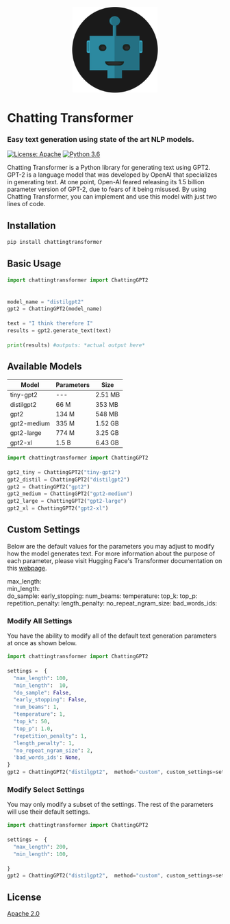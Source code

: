 <div align="center">
  <img src="assets/logo.png" height="200">
</div>

# Chatting Transformer
### Easy text generation using state of the art NLP models.
[![License: Apache](https://img.shields.io/badge/License-Apache-green.svg)](https://opensource.org/licenses/Apache-2.0)
[![Python 3.6](https://img.shields.io/badge/python-3.6-blue.svg)](https://www.python.org/downloads/release/python-360/)

Chatting Transformer is a Python library for generating text using GPT2. GPT-2 is a language model that was developed by OpenAI that specializes in generating text. At one point, Open-AI feared releasing its 1.5 billion parameter version of GPT-2, due to fears of it being misused. By using Chatting Transformer, you can implement and use this model with just two lines of code. 

## Installation



```bash
pip install chattingtransformer
```

## Basic Usage

```python
import chattingtransformer import ChattingGPT2


model_name = "distilgpt2" 
gpt2 = ChattingGPT2(model_name)

text = "I think therefore I" 
results = gpt2.generate_text(text) 

print(results) #outputs: *actual output here*
```
## Available Models
| Model         | Parameters   |      Size        | 
|------------------------------|------------------|-----------------|
| tiny-gpt2    |      ---      |      2.51 MB     | 
| distilgpt2   |      66  M    |      353  MB     | 
| gpt2         |      134 M    |      548  MB     | 
| gpt2-medium  |      335 M    |      1.52 GB     | 
| gpt2-large   |      774 M    |      3.25 GB     | 
| gpt2-xl      |      1.5 B    |      6.43 GB     |      


```python
import chattingtransformer import ChattingGPT2

gpt2_tiny = ChattingGPT2("tiny-gpt2")
gpt2_distil = ChattingGPT2("distilgpt2")
gpt2 = ChattingGPT2("gpt2")
gpt2_medium = ChattingGPT2("gpt2-medium")
gpt2_large = ChattingGPT2("gpt2-large")
gpt2_xl = ChattingGPT2("gpt2-xl")
```

## Custom Settings


Below are the default values for the parameters you may adjust to modify how the model generates text. For more information about the purpose of each parameter, please visit Hugging Face's Transformer documentation on this  [webpage](https://huggingface.co/transformers/main_classes/model.html#generative-models).
  
  max_length:  
  min_length:  
  do_sample: 
  early_stopping: 
  num_beams: 
  temperature: 
  top_k: 
  top_p: 
  repetition_penalty: 
 length_penalty: 
  no_repeat_ngram_size: 
  bad_words_ids: 



### Modify All Settings 

You have the ability to modify all of the default text generation parameters at once as shown below. 
```python
import chattingtransformer import ChattingGPT2

settings =  {  
  "max_length": 100,  
  "min_length":  10,  
  "do_sample": False,  
  "early_stopping": False,  
  "num_beams": 1,  
  "temperature": 1,  
  "top_k": 50,  
  "top_p": 1.0,  
  "repetition_penalty": 1,  
  "length_penalty": 1,  
  "no_repeat_ngram_size": 2,  
  'bad_words_ids': None,  
}
gpt2 = ChattingGPT2("distilgpt2",  method="custom", custom_settings=settings))
```

### Modify Select Settings 
You may only modify a subset of the settings. The rest of the parameters will use their default settings. 
```python
import chattingtransformer import ChattingGPT2

settings =  {  
  "max_length": 200,  
  "min_length": 100,   
 
}
gpt2 = ChattingGPT2("distilgpt2",  method="custom", custom_settings=settings))
```


## License
[Apache 2.0](https://www.apache.org/licenses/LICENSE-2.0)
